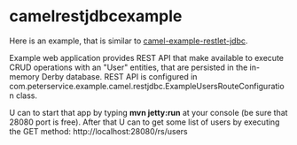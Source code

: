 # camelrestjdbcexample
Here is an example, that is similar to [camel-example-restlet-jdbc](http://mvnrepository.com/artifact/org.apache.camel/camel-example-restlet-jdbc).

Example web application provides REST API that make available to execute CRUD operations with an "User" entities, that are persisted in the in-memory Derby database.
REST API is configured in com.peterservice.example.camel.restjdbc.ExampleUsersRouteConfiguration class. 

U can to start that app by typing **mvn jetty:run** at your console (be sure that 28080 port is free).
After that U can to get some list of users by executing the GET method: http://localhost:28080/rs/users
